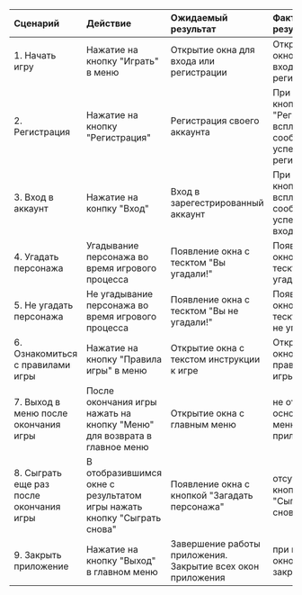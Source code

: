 |Сценарий|Действие|Ожидаемый результат|Фактический результат| Оценка|
|:---|:---|:---|:---|:---|
|1. Начать игру|Нажатие на кнопку "Играть" в меню|Открытие окна для входа или регистрации| Открылось окно для входа или регистрации| выполнено|
|2. Регистрация|Нажатие на кнопку "Региcтрация"|Регистрация своего аккаунта|При нажатии кнопки "Регистрация" всплыло сообщение об успешной регистрации| выполнено |
|3. Вход в аккаунт|Нажатие на конпку "Вход"|Вход в зарегестрированный аккаунт| При нажатии кнопки "Вход" всплыло сообщение об успешном входе|выполнено |
|4. Угадать персонажа|Угадывание персонажа во время игрового процесса|Появление окна с тесктом "Вы угадали!"|Появилось окно с тесктом "Вы угадали!" |выполнено |
|5. Не угадать персонажа|Не угадывание персонажа во время игрового процесса|Появление окна с тесктом "Вы не угадали!"|Появилось окно с тесктом "Вы не угадали!" |выполнено | |
|6. Ознакомиться с правилами игры|Нажатие на кнопку "Правила игры" в меню|Открытие окна с текстом инструкции к игре| Открылось окно с правилами игры |выполнено |
|7. Выход в меню после окончания игры|После окончания игры нажать на кнопку "Меню" для возврата в главное меню|Открытие окна с главным меню|не открылось основное меню приложения |не выполнено |
|8. Сыграть еще раз после окончания игры|В отобразившимся окне с результатом игры нажать кнопку "Сыграть снова"|Появление окна с кнопкой "Загадать персонажа" |отсутствует кнопка "Сыграть снова" | выполнено частично |
|9. Закрыть приложение|Нажатие на кнопку "Выход" в главном меню|Завершение работы приложения. Закрытие всех окон приложения|при нажатии, окно закрылось |выполнено |

